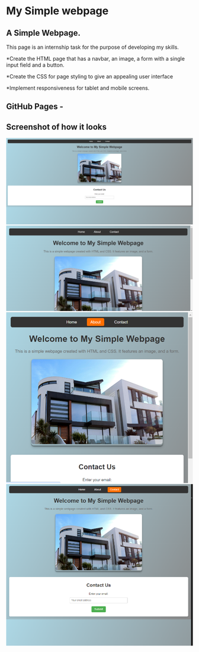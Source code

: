 # My Simple webpage

## A Simple Webpage.

This page is an internship task for the purpose of developing my skills.

\*Create the HTML page that has a navbar, an image, a form with a single input field and a button.

\*Create the CSS for page styling to give an appealing user interface

\*Implement responsiveness for tablet and mobile screens.

## GitHub Pages -

## Screenshot of how it looks

<img src="/screenshots/screenshot1.png" alt="image" />
    <img src="/screenshots/screenshot2.png" alt="image" />
    <img src="/screenshots/screenshot3.png" alt="image" />
    <img src="/screenshots/screenshot4.png" alt="image" />
